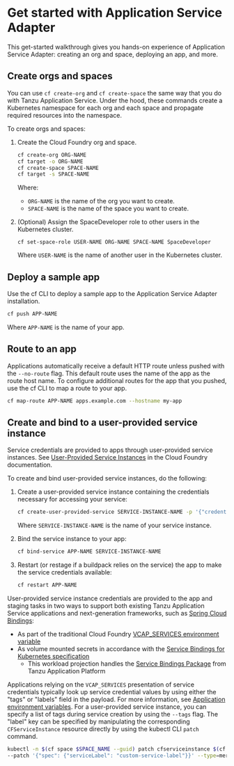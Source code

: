 # Get started with Application Service Adapter

This get-started walkthrough gives you hands-on experience of Application
Service Adapter: creating an org and space, deploying
an app, and more.

## <a id="create-orgs-spaces"></a>Create orgs and spaces

You can use `cf create-org` and `cf create-space` the same way that you do with Tanzu Application Service. Under the hood, these commands create a Kubernetes namespace for each org and each space and propagate required resources into the namespace.

To create orgs and spaces:

1. Create the Cloud Foundry org and space.

    ```bash
    cf create-org ORG-NAME
    cf target -o ORG-NAME
    cf create-space SPACE-NAME
    cf target -s SPACE-NAME
    ```

    Where:

    - `ORG-NAME` is the name of the org you want to create.
    - `SPACE-NAME` is the name of the space you want to create.

1. (Optional) Assign the SpaceDeveloper role to other users in the Kubernetes cluster.

   ```
   cf set-space-role USER-NAME ORG-NAME SPACE-NAME SpaceDeveloper
   ```

   Where `USER-NAME` is the name of another user in the Kubernetes cluster.


## <a id="deploy-sample-app"></a>Deploy a sample app

Use the cf CLI to deploy a sample app to the Application Service Adapter installation.

```bash
cf push APP-NAME
```

Where `APP-NAME` is the name of your app.

## <a id="routing-sample-app"></a>Route to an app

Applications automatically receive a default HTTP route unless pushed with the `--no-route` flag. This default route uses the name of the app as the route host name.
To configure additional routes for the app that you pushed, use the cf CLI to map a route to your app.

```bash
cf map-route APP-NAME apps.example.com --hostname my-app
```

## <a id="user-provided-services"></a>Create and bind to a user-provided service instance

Service credentials are provided to apps through user-provided service instances. See [User-Provided Service Instances](https://docs.cloudfoundry.org/devguide/services/user-provided.html) in the Cloud Foundry documentation.

To create and bind user-provided service instances, do the following:

1. Create a user-provided service instance containing the credentials necessary for accessing your service:

    ```bash
    cf create-user-provided-service SERVICE-INSTANCE-NAME -p '{"credential-name": "credential-value"}' --tags "list, of, optional, tags"
    ```

    Where `SERVICE-INSTANCE-NAME` is the name of your service instance.

1. Bind the service instance to your app:

    ```bash
    cf bind-service APP-NAME SERVICE-INSTANCE-NAME
    ```

1. Restart (or restage if a buildpack relies on the service) the app to make the service credentials available:

    ```bash
    cf restart APP-NAME
    ```

User-provided service instance credentials are provided to the app and staging tasks in two ways to support both existing Tanzu Application Service applications and next-generation frameworks, such as [Spring Cloud Bindings](https://github.com/spring-cloud/spring-cloud-bindings):

- As part of the traditional Cloud Foundry [VCAP_SERVICES environment variable](https://docs.cloudfoundry.org/devguide/deploy-apps/environment-variable.html#VCAP-SERVICES)
- As volume mounted secrets in accordance with the [Service Bindings for Kubernetes specification](https://servicebinding.io/spec/core/1.0.0/#workload-projection)
  - This workload projection handles the [Service Bindings Package](https://docs.vmware.com/en/Tanzu-Application-Platform/1.1/tap/GUID-service-bindings-install-service-bindings.html) from Tanzu Application Platform

Applications relying on the `VCAP_SERVICES` presentation of service credentials
typically look up service credential values by using either the "tags" or
"labels" field in the payload. For more information, see [Application environment variables](environment-variables.md).
For a user-provided service instance, you can specify a list of tags during
service creation by using the `--tags` flag. The "label" key can be specified by
manipulating the corresponding `CFServiceInstance` resource directly by using the
kubectl CLI `patch` command.

```bash
kubectl -n $(cf space $SPACE_NAME --guid) patch cfserviceinstance $(cf service $SERVICE_INSTANCE_NAME --guid) \
--patch '{"spec": {"serviceLabel": "custom-service-label"}}' --type=merge
```

